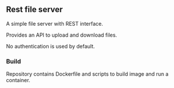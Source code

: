 ## Rest file server

A simple file server with REST interface. 

Provides an API to upload and download files.

No authentication is used by default.


### Build
Repository contains Dockerfile and scripts to build image and run a container.
